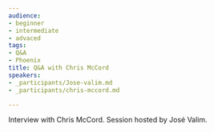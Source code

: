 ```yaml
---
audience:
- beginner
- intermediate
- advaced
tags:
- Q&A
- Phoenix
title: Q&A with Chris McCord
speakers:
- _participants/Jose-valim.md
- _participants/chris-mccord.md

---
```

Interview with Chris McCord. Session hosted by José Valim.